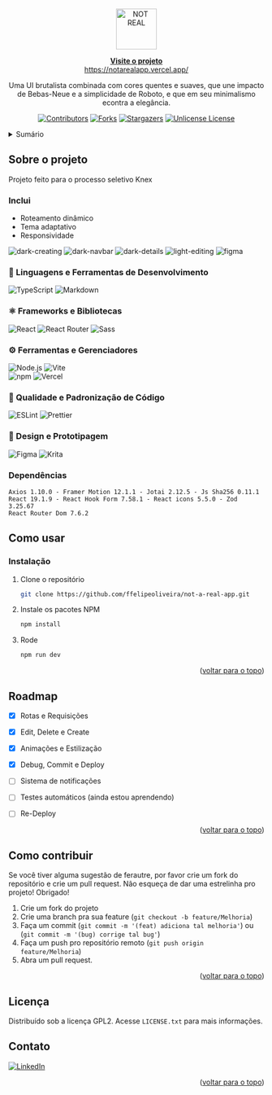 <!-- See: https://github.com/othneildrew/Best-README-Template/pull/73 -->
<a id="readme-top"></a>
<!-- PROJECT LOGO -->
<br />
<div align="center">
  <a href="https://not-a-real-app.vercel.app/">
    <img src='https://github.com/user-attachments/assets/3b92ad44-0055-419d-9311-d015146ba8ec' style='width: 80px' alt='NOT REAL'/>
  </a>

  <a href="https://notarealapp.vercel.app/" style='font-weight: bold; '>Visite o projeto</a>
  <br/>
  https://notarealapp.vercel.app/

  <p align="center">
    Uma UI brutalista combinada com cores quentes e suaves, que une impacto de Bebas-Neue e a simplicidade de Roboto, e que em seu minimalismo econtra a elegância.
  </p>

  [![Contributors][contributors-shield]][contributors-url]
  [![Forks][forks-shield]][forks-url]
  [![Stargazers][stars-shield]][stars-url]
  [![Unlicense License][license-shield]][license-url]
</div>



<!-- TABLE OF CONTENTS -->
<details>
  <summary>Sumário</summary>
  <ol>
    <li>
      <a href="#sobre-o-projeto">Sobre o projeto</a>
      <ul>
        <li><a href="#feito-com">Feito com</a></li>
      </ul>
    </li>
    <li>
      <a href="#começando">Começando</a>
      <ul>
        <li><a href="#prerequisitos">Pré-requisitos</a></li>
        <li><a href="#installation">Instalação</a></li>
      </ul>
    </li>
    <li><a href="#usage">Como usar</a></li>
  </ol>
</details>



<!-- ABOUT THE PROJECT -->
## Sobre o projeto
Projeto feito para o processo seletivo Knex  
### Inclui
- Roteamento dinâmico
- Tema adaptativo
- Responsividade

![dark-creating](https://github.com/user-attachments/assets/799abf33-9a59-43fb-adae-a2d882805d78)
![dark-navbar](https://github.com/user-attachments/assets/1f019d9f-15f7-42b8-aaef-e2ab6e5174f5)
![dark-details](https://github.com/user-attachments/assets/5976ffe5-fe91-4799-92af-72f00a81499d)
![light-editing](https://github.com/user-attachments/assets/93bb03fd-8716-4bc7-9eb5-33a3174cffd4)
![figma](https://github.com/user-attachments/assets/b15bdb2d-8661-474c-9fcb-d7b2e16269ba)






### 🧠 Linguagens e Ferramentas de Desenvolvimento
![TypeScript](https://img.shields.io/badge/TypeScript-007ACC?style=for-the-badge&logo=typescript&logoColor=white)
![Markdown](https://img.shields.io/badge/Markdown-000000?style=for-the-badge&logo=markdown&logoColor=white)

### ⚛️ Frameworks e Bibliotecas
![React](https://img.shields.io/badge/React.js-61DAFB?style=for-the-badge&logo=react&logoColor=black)
![React Router](https://img.shields.io/badge/React_Router-CA4245?style=for-the-badge&logo=react-router&logoColor=white)
![Sass](https://img.shields.io/badge/Sass-CC6699?style=for-the-badge&logo=sass&logoColor=white)

### ⚙️ Ferramentas e Gerenciadores
![Node.js](https://img.shields.io/badge/Node%20js-339933?style=for-the-badge&logo=nodedotjs&logoColor=white)
![Vite](https://img.shields.io/badge/Vite-B73BFE?style=for-the-badge&logo=vite&logoColor=FFD62E)  
![npm](https://img.shields.io/badge/npm-CB3837?style=for-the-badge&logo=npm&logoColor=white)
![Vercel](https://img.shields.io/badge/Vercel-000000?style=for-the-badge&logo=vercel&logoColor=white)

### 🧹 Qualidade e Padronização de Código
![ESLint](https://img.shields.io/badge/eslint-3A33D1?style=for-the-badge&logo=eslint&logoColor=white)
![Prettier](https://img.shields.io/badge/prettier-1A2C34?style=for-the-badge&logo=prettier&logoColor=F7BA3E)

### 🎨 Design e Prototipagem
![Figma](https://img.shields.io/badge/Figma-F24E1E?style=for-the-badge&logo=figma&logoColor=white)
![Krita](https://img.shields.io/badge/Krita-203759?style=for-the-badge&logo=krita&logoColor=EEF37B)

### Dependências


    Axios 1.10.0 - Framer Motion 12.1.1 - Jotai 2.12.5 - Js Sha256 0.11.1
    React 19.1.9 - React Hook Form 7.58.1 - React icons 5.5.0 - Zod 3.25.67
    React Router Dom 7.6.2 


<!-- GETTING STARTED -->
## Como usar

### Instalação

1. Clone o repositório
   ```sh
   git clone https://github.com/ffelipeoliveira/not-a-real-app.git
   ```
2. Instale os pacotes NPM
   ```sh
   npm install
   ```

3. Rode 
   ```sh
   npm run dev
   ```


<p align="right">(<a href="#readme-top">voltar para o topo</a>)</p>

<!-- ROADMAP -->

## Roadmap
- [x] Rotas e Requisições
- [x] Edit, Delete e Create
- [x] Animações e Estilização
- [x] Debug, Commit e Deploy
- [ ] Sistema de notificações
- [ ] Testes automáticos (ainda estou aprendendo)
- [ ] Re-Deploy


<p align="right">(<a href="#readme-top">voltar para o topo</a>)</p>

<!-- CONTRIBUTING -->
## Como contribuir

Se você tiver alguma sugestão de ferautre, por favor crie um fork do repositório e crie um pull request. Não esqueça de dar uma estrelinha pro projeto! Obrigado!

1. Crie um fork do projeto
2. Crie uma branch pra sua feature (`git checkout -b feature/Melhoria`)
3. Faça um commit (`git commit -m '(feat) adiciona tal melhoria'`) ou (`git commit -m '(bug) corrige tal bug'`)
4. Faça um push pro repositório remoto (`git push origin feature/Melhoria`)
5. Abra um pull request.

<p align="right">(<a href="#readme-top">voltar para o topo</a>)</p>



<!-- LICENSE -->
## Licença

Distribuído sob a licença GPL2. Acesse `LICENSE.txt` para mais informações.





<!-- CONTACT -->
## Contato

[![LinkedIn][linkedin-shield]][linkedin-url]

<p align="right">(<a href="#readme-top">voltar para o topo</a>)</p>


<!-- MARKDOWN LINKS & IMAGES -->
<!-- https://www.markdownguide.org/basic-syntax/#reference-style-links -->
[contributors-shield]: https://img.shields.io/github/contributors/ffelipeoliveira/not-a-real-app.svg?style=for-the-badge
[contributors-url]: https://github.com/ffelipeoliveira/not-a-real-app/graphs/contributors
[forks-shield]: https://img.shields.io/github/forks/ffelipeoliveira/not-a-real-app.svg?style=for-the-badge
[forks-url]: https://github.com/ffelipeoliveira/not-a-real-app/network/members
[stars-shield]: https://img.shields.io/github/stars/ffelipeoliveira/not-a-real-app.svg?style=for-the-badge
[stars-url]: https://github.com/ffelipeoliveira/not-a-real-app/stargazers
[issues-shield]: https://img.shields.io/github/issues/ffelipeoliveiranot-a-real-app.svg?style=for-the-badge
[license-shield]: https://img.shields.io/github/license/ffelipeoliveira/not-a-real-app.svg?style=for-the-badge
[license-url]: https://github.com/ffelipeoliveira/not-a-real-app/blob/master/LICENSE.txt
[linkedin-shield]: https://img.shields.io/badge/-LinkedIn-black.svg?style=for-the-badge&logo=linkedin&colorB=555
[linkedin-url]: https://linkedin.com/in/francisco-felipe-vieira-oliveira-b24152236/
[product-screenshot]: https://github.com/user-attachments/assets/b513ebc8-1298-415d-9c8b-e2cd78f056e4
[React.js]: https://img.shields.io/badge/React-20232A?style=for-the-badge&logo=react&logoColor=61DAFB
[React-url]: https://reactjs.org/
[Angular-url]: https://angular.io/
[Svelte.dev]: https://img.shields.io/badge/Svelte-4A4A55?style=for-the-badge&logo=svelte&logoColor=FF3E00
[Svelte-url]: https://svelte.dev/
[Laravel.com]: https://img.shields.io/badge/Laravel-FF2D20?style=for-the-badge&logo=laravel&logoColor=white
